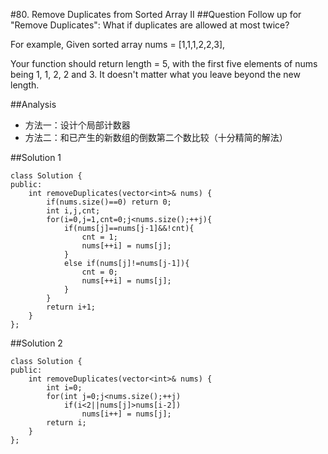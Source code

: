 #80. Remove Duplicates from Sorted Array II
##Question
Follow up for "Remove Duplicates":
What if duplicates are allowed at most twice?

For example,
Given sorted array nums = [1,1,1,2,2,3],

Your function should return length = 5, with the first five elements of nums being 1, 1, 2, 2 and 3. It doesn't matter what you leave beyond the new length.

##Analysis
* 方法一：设计个局部计数器
* 方法二：和已产生的新数组的倒数第二个数比较（十分精简的解法）

##Solution 1
```
class Solution {
public:
    int removeDuplicates(vector<int>& nums) {
        if(nums.size()==0) return 0;
        int i,j,cnt;
        for(i=0,j=1,cnt=0;j<nums.size();++j){
            if(nums[j]==nums[j-1]&&!cnt){
                cnt = 1;
                nums[++i] = nums[j];
            }
            else if(nums[j]!=nums[j-1]){
                cnt = 0;
                nums[++i] = nums[j];
            }
        }
        return i+1;
    }
};
```
##Solution 2
```
class Solution {
public:
    int removeDuplicates(vector<int>& nums) {
        int i=0;
        for(int j=0;j<nums.size();++j)
            if(i<2||nums[j]>nums[i-2])
                nums[i++] = nums[j];
        return i;
    }
};
```